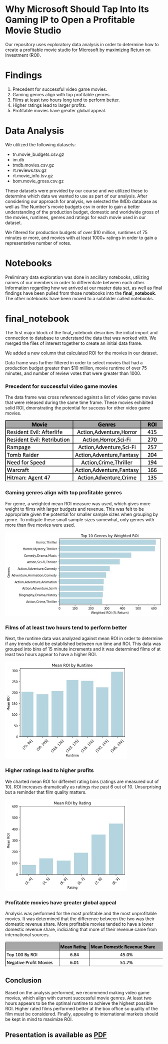 # Why Microsoft Should Tap Into Its Gaming IP to Open a Profitable Movie Studio

Our repository uses exploratory data analysis in order to determine how to create a profitable movie studio for Microsoft by maximizing Return on Investment (ROI).

# Findings

1. Precedent for successful video game movies.
2. Gaming genres align with top profitable genres.
3. Films at least two hours long tend to perform better.
4. Higher ratings lead to larger profits.
5. Profitable movies have greater global appeal.

# Data Analysis

We utilized the following datasets:

- tn.movie_budgets.csv.gz
- im.db
- tmdb.movies.csv.gz
- rt.reviews.tsv.gz
- rt.movie_info.tsv.gz
- bom.movie_gross.csv.gz

These datasets were provided by our course and we utilized these to determine which data we wanted to use as part of our analysis. After considering our approach for analysis, we selected the IMDb database as well as The Number's movie budgets csv in order to gain a better understanding of the production budget, domestic and worldwide gross of the movies, runtimes, genres and ratings for each movie used in our dataset.

We filtered for production budgets of over $10 million, runtimes of 75 minutes or more, and movies with at least 1000+ ratings in order to gain a representative number of votes.

# Notebooks

Preliminary data exploration was done in ancillary notebooks, utilizing names of our members in order to differentiate between each other. Information regarding how we arrived at our master data set, as well as final findings have been pulled from those notebooks into the **final_notebook**. The other notebooks have been moved to a subfolder called notebooks.

# final_notebook

The first major block of the final_notebook describes the initial import and connection to database to understand the data that was worked with. We merged the files of interest together to create an initial data frame.

We added a new column that calculated ROI for the movies in our dataset.

Data frame was further filtered in order to select movies that had a production budget greater than $10 million, movie runtime of over 75 minutes, and number of review votes that were greater than 1000.

### Precedent for successful video game movies

The data frame was cross referenced against a list of video game movies that were released during the same time frame. These movies exhibited solid ROI, dmonstrating the potential for success for other video game movies.

![Video Game Movies vs. ROI](https://github.com/albertcchen/dsc-phase-1-project/blob/main/Graphs/videogame_movies_roi.png)

### Gaming genres align with top profitable genres

For genre, a weighted mean ROI measure was used, which gives more weight to films with larger budgets and revenue. This was felt to be appropriate given the potential for smaller sample sizes when grouping by genre. To mitigate these small sample sizes somewhat, only genres with more than five movies were used.

![Top_10_Genres_by_Weighted_ROI](https://github.com/albertcchen/dsc-phase-1-project/blob/main/Graphs/Top10_Genre_Weighted_ROI.jpeg)

### Films of at least two hours tend to perform better

Next, the runtime data was analyzed against mean ROI in order to determine if any trends could be established between run time and ROI. This data was grouped into bins of 15 minute increments and it was determined films of at least two hours appear to have a higher ROI.

![Mean_ROI_vs_Runtime](https://github.com/albertcchen/dsc-phase-1-project/blob/main/Graphs/Mean_ROI_Runtime.jpeg)

### Higher ratings lead to higher profits

We charted mean ROI for different rating bins (ratings are measured out of 10). ROI increases dramatically as ratings rise past 6 out of 10.  Unsurprising but a reminder that film quality matters.

![Mean_ROI_vs_Rating](https://github.com/albertcchen/dsc-phase-1-project/blob/main/Graphs/Mean_ROI_Rating.jpeg)

### Profitable movies have greater global appeal

Analysis was performed for the most profitable and the most unprofitable movies. It was determined that the difference between the two was their domestic revenue share. More profitable movies tended to have a lower domestic revenue share, indiciating that more of their revenue came from international sources.

![Top100_by_ROI](https://github.com/albertcchen/dsc-phase-1-project/blob/main/Graphs/top100_byROI.png)

## Conclusion

Based on the analysis performed, we recommend making video game movies, which align with current successful movie genres. At least two hours appears to be the optimal runtime to achieve the highest possible ROI. Higher rated films performed better at the box office so quality of the film must be considered. Finally, appealing to international markets should be kept in mind to maximize ROI.

## Presentation is available as [PDF](https://github.com/albertcchen/dsc-phase-1-project/blob/main/presentation.pdf)